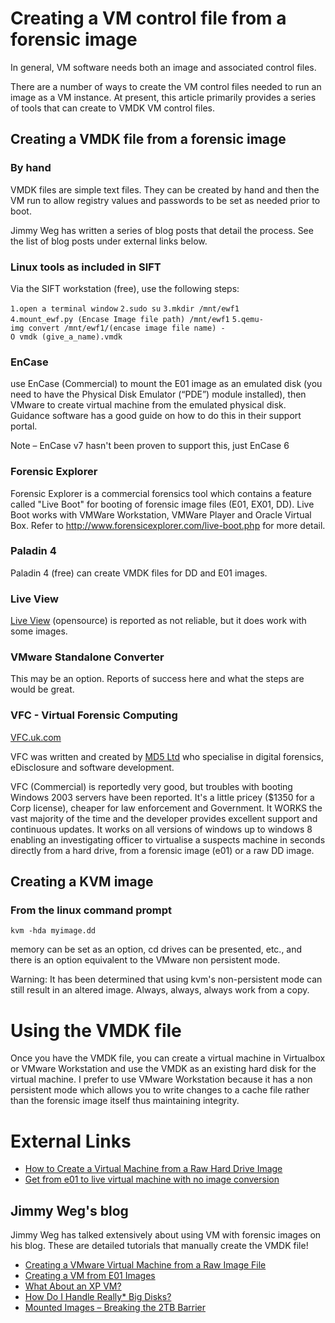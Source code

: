 # Creating a VM control file from a forensic image

In general, VM software needs both an image and associated control
files.

There are a number of ways to create the VM control files needed to run
an image as a VM instance. At present, this article primarily provides a
series of tools that can create to VMDK VM control files.

## Creating a VMDK file from a forensic image

### By hand

VMDK files are simple text files. They can be created by hand and then
the VM run to allow registry values and passwords to be set as needed
prior to boot.

Jimmy Weg has written a series of blog posts that detail the process.
See the list of blog posts under external links below.

### Linux tools as included in SIFT

Via the SIFT workstation (free), use the following steps:

`1.open a terminal window`
`2.sudo su`
`3.mkdir /mnt/ewf1`
`4.mount_ewf.py (Encase Image file path) /mnt/ewf1`
`5.qemu-img convert /mnt/ewf1/(encase image file name) -O vmdk (give_a_name).vmdk`

### EnCase

use EnCase (Commercial) to mount the E01 image as an emulated disk (you
need to have the Physical Disk Emulator (“PDE”) module installed), then
VMware to create virtual machine from the emulated physical disk.
Guidance software has a good guide on how to do this in their support
portal.

Note – EnCase v7 hasn't been proven to support this, just EnCase 6

### Forensic Explorer

Forensic Explorer is a commercial forensics tool which contains a
feature called "Live Boot" for booting of forensic image files (E01,
EX01, DD). Live Boot works with VMWare Workstation, VMWare Player and
Oracle Virtual Box. Refer to
<http://www.forensicexplorer.com/live-boot.php> for more detail.

### Paladin 4

Paladin 4 (free) can create VMDK files for DD and E01 images.

### Live View

[Live View](http://liveview.sourceforge.net/) (opensource) is reported
as not reliable, but it does work with some images.

### VMware Standalone Converter

This may be an option. Reports of success here and what the steps are
would be great.

### VFC - Virtual Forensic Computing

[VFC.uk.com](http://www.vfc.uk.com)

VFC was written and created by [MD5 Ltd](http://www.md5.uk.com) who
specialise in digital forensics, eDisclosure and software development.

VFC (Commercial) is reportedly very good, but troubles with booting
Windows 2003 servers have been reported. It's a little pricey (\$1350
for a Corp license), cheaper for law enforcement and Government. It
WORKS the vast majority of the time and the developer provides excellent
support and continuous updates. It works on all versions of windows up
to windows 8 enabling an investigating officer to virtualise a suspects
machine in seconds directly from a hard drive, from a forensic image
(e01) or a raw DD image.

## Creating a KVM image

### From the linux command prompt

`kvm -hda myimage.dd`

memory can be set as an option, cd drives can be presented, etc., and
there is an option equivalent to the VMware non persistent mode.

Warning: It has been determined that using kvm's non-persistent mode can
still result in an altered image. Always, always, always work from a
copy.

# Using the VMDK file

Once you have the VMDK file, you can create a virtual machine in
Virtualbox or VMware Workstation and use the VMDK as an existing hard
disk for the virtual machine. I prefer to use VMware Workstation because
it has a non persistent mode which allows you to write changes to a
cache file rather than the forensic image itself thus maintaining
integrity.

# External Links

- [How to Create a Virtual Machine from a Raw Hard Drive
  Image](http://www.myfixlog.com/fix.php?fid=35)
- [Get from e01 to live virtual machine with no image
  conversion](http://cyb3rdaw6.harpermountain.net/2011/06/12/get-from-e01-to-live-virtual-machine-with-no-image-conversion/)

## Jimmy Weg's blog

Jimmy Weg has talked extensively about using VM with forensic images on
his blog. These are detailed tutorials that manually create the VMDK
file!

- [Creating a VMware Virtual Machine from a Raw Image
  File](http://justaskweg.com/?p=7)
- [Creating a VM from E01 Images](http://justaskweg.com/?p=653)
- [What About an XP VM?](http://justaskweg.com/?p=851)
- [How Do I Handle Really\* Big Disks?](http://justaskweg.com/?p=999)
- [Mounted Images – Breaking the 2TB
  Barrier](http://justaskweg.com/?p=1024)